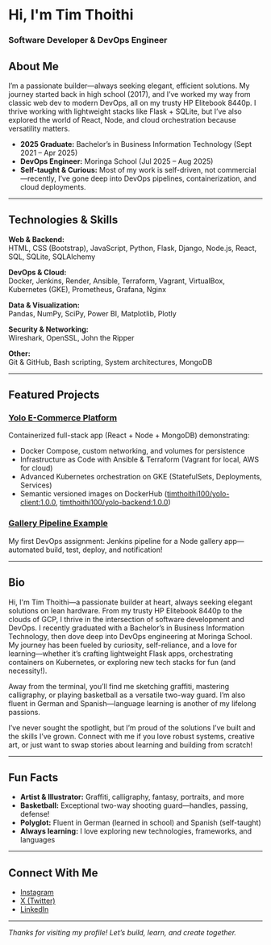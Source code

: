 # Hi, I'm Tim Thoithi

### Software Developer & DevOps Engineer

## About Me

I’m a passionate builder—always seeking elegant, efficient solutions. My journey started back in high school (2017), and I’ve worked my way from classic web dev to modern DevOps, all on my trusty HP Elitebook 8440p. I thrive working with lightweight stacks like Flask + SQLite, but I’ve also explored the world of React, Node, and cloud orchestration because versatility matters.

- **2025 Graduate:** Bachelor’s in Business Information Technology (Sept 2021 – Apr 2025)
- **DevOps Engineer:** Moringa School (Jul 2025 – Aug 2025)
- **Self-taught & Curious:** Most of my work is self-driven, not commercial—recently, I’ve gone deep into DevOps pipelines, containerization, and cloud deployments.

---

## Technologies & Skills

**Web & Backend:**  
HTML, CSS (Bootstrap), JavaScript, Python, Flask, Django, Node.js, React, SQL, SQLite, SQLAlchemy

**DevOps & Cloud:**  
Docker, Jenkins, Render, Ansible, Terraform, Vagrant, VirtualBox, Kubernetes (GKE), Prometheus, Grafana, Nginx

**Data & Visualization:**  
Pandas, NumPy, SciPy, Power BI, Matplotlib, Plotly

**Security & Networking:**  
Wireshark, OpenSSL, John the Ripper

**Other:**  
Git & GitHub, Bash scripting, System architectures, MongoDB

---

## Featured Projects

### [Yolo E-Commerce Platform](https://github.com/timthoithi100/yolo)
Containerized full-stack app (React + Node + MongoDB) demonstrating:
- Docker Compose, custom networking, and volumes for persistence
- Infrastructure as Code with Ansible & Terraform (Vagrant for local, AWS for cloud)
- Advanced Kubernetes orchestration on GKE (StatefulSets, Deployments, Services)
- Semantic versioned images on DockerHub ([timthoithi100/yolo-client:1.0.0](https://hub.docker.com/r/timthoithi100/yolo-client), [timthoithi100/yolo-backend:1.0.0](https://hub.docker.com/r/timthoithi100/yolo-backend))

### [Gallery Pipeline Example](https://github.com/timthoithi100/gallery/blob/master/Jenkinsfile)
My first DevOps assignment: Jenkins pipeline for a Node gallery app—automated build, test, deploy, and notification!

---

## Bio

Hi, I'm Tim Thoithi—a passionate builder at heart, always seeking elegant solutions on lean hardware. From my trusty HP Elitebook 8440p to the clouds of GCP, I thrive in the intersection of software development and DevOps. I recently graduated with a Bachelor’s in Business Information Technology, then dove deep into DevOps engineering at Moringa School. My journey has been fueled by curiosity, self-reliance, and a love for learning—whether it’s crafting lightweight Flask apps, orchestrating containers on Kubernetes, or exploring new tech stacks for fun (and necessity!).

Away from the terminal, you’ll find me sketching graffiti, mastering calligraphy, or playing basketball as a versatile two-way guard. I’m also fluent in German and Spanish—language learning is another of my lifelong passions.

I’ve never sought the spotlight, but I’m proud of the solutions I’ve built and the skills I’ve grown. Connect with me if you love robust systems, creative art, or just want to swap stories about learning and building from scratch!

---

## Fun Facts

- **Artist & Illustrator:** Graffiti, calligraphy, fantasy, portraits, and more
- **Basketball:** Exceptional two-way shooting guard—handles, passing, defense!
- **Polyglot:** Fluent in German (learned in school) and Spanish (self-taught)
- **Always learning:** I love exploring new technologies, frameworks, and languages

---

## Connect With Me

- [Instagram](https://www.instagram.com/achokdot/)
- [X (Twitter)](https://x.com/thoithi72240)
- [LinkedIn](https://www.linkedin.com/in/tim-thoithi-3a9464315/)

---

*Thanks for visiting my profile! Let’s build, learn, and create together.*
